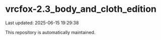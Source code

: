 # vrcfox-2.3_body_and_cloth_edition

Last updated: 2025-06-15 19:29:38

This repository is automatically maintained.
